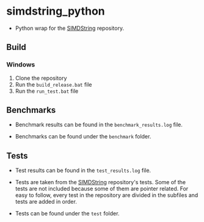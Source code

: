 # simdstring_python

- Python wrap for the [SIMDString](https://github.com/RobloxResearch/SIMDString) repository.

## Build

### Windows

1. Clone the repository
2. Run the ```build_release.bat``` file
3. Run the ```run_test.bat``` file

## Benchmarks

- Benchmark results can be found in the ```benchmark_results.log``` file.

- Benchmarks can be found under the ```benchmark``` folder.

## Tests

- Test results can be found in the ```test_results.log``` file.

- Tests are taken from the [SIMDString](https://github.com/RobloxResearch/SIMDString) repository's tests. Some of the tests are not included because some of them are pointer related. For easy to follow, every test in the repository are divided in the subfiles and tests are added in order.

- Tests can be found under the ```test``` folder.
